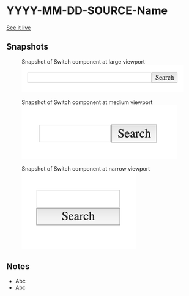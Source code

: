 # YYYY-MM-DD-SOURCE-Name

[See it live](https://jfhector.github.io/cheat-sheets/code_examples/YYYY-MM-DD-SOURCE-Name/)

## Snapshots

<figure>
  <figcaption>Snapshot of Switch component at large viewport</figcaption>
  <img src="./snapshots/s1.png">
</figure>

<figure>
  <figcaption>Snapshot of Switch component at medium viewport</figcaption>
  <img src="./snapshots/s2.png">
</figure>

<figure>
  <figcaption>Snapshot of Switch component at narrow viewport</figcaption>
  <img src="./snapshots/s3.png">
</figure>

## Notes

* Abc
* Abc
